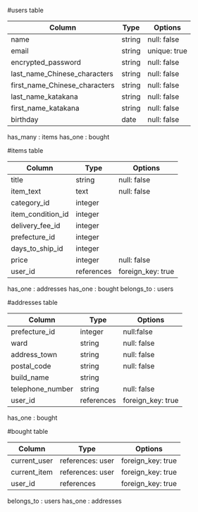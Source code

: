 #users table

| Column   | Type       | Options                        |
| ------   | ---------- | ------------------------------ |
| name | string | null: false |
| email    | string | unique: true |
| encrypted_password | string | null: false |
| last_name_Chinese_characters | string | null: false |
| first_name_Chinese_characters | string | null: false |
| last_name_katakana | string | null: false |
| first_name_katakana | string | null: false |
| birthday | date | null: false |

has_many : items
has_one : bought

#items table

| Column | Type       |Options                          |
| ------ | ---------- | ------------------------------- |
| title  | string     | null: false |
| item_text | text |null: false |
| category_id | integer |  |
| item_condition_id | integer |  |
| delivery_fee_id | integer |  |
| prefecture_id | integer |  |
| days_to_ship_id | integer |  |
| price | integer | null: false |
| user_id | references | foreign_key: true |

has_one : addresses
has_one : bought
belongs_to : users

#addresses table

| Column | Type       |Options|
| ------ | ---------- | ----- |
| prefecture_id | integer | null:false |
| ward   | string | null: false |
| address_town | string | null: false |
| postal_code | string | null: false |
| build_name | string |  |
| telephone_number | string |null: false |
| user_id | references | foreign_key: true|

has_one : bought

#bought table

| Column | Type       |Options|
| ------ | ---------- | ----- |
| current_user | references: user | foreign_key: true |
| current_item | references: user | foreign_key: true |
| user_id | references | foreign_key: true |

belongs_to : users
has_one : addresses